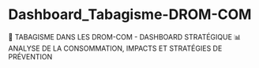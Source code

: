 # Dashboard_Tabagisme-DROM-COM
🚬 TABAGISME DANS LES DROM-COM - DASHBOARD STRATÉGIQUE 📊 ANALYSE DE LA CONSOMMATION, IMPACTS ET STRATÉGIES DE PRÉVENTION
